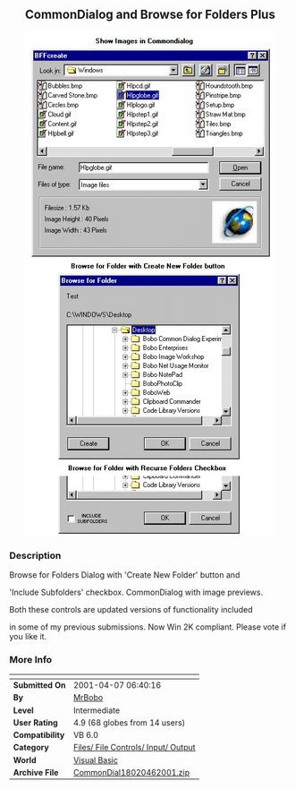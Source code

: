 ﻿<div align="center">

## CommonDialog and Browse for Folders Plus

<img src="PIC2001461252164561.gif">
</div>

### Description

Browse for Folders Dialog with 'Create New Folder' button and

'Include Subfolders' checkbox. CommonDialog with image previews.

Both these controls are updated versions of functionality included

in some of my previous submissions. Now Win 2K compliant. Please vote if you like it.
 
### More Info
 


<span>             |<span>
---                |---
**Submitted On**   |2001-04-07 06:40:16
**By**             |[MrBobo](https://github.com/Planet-Source-Code/PSCIndex/blob/master/ByAuthor/mrbobo.md)
**Level**          |Intermediate
**User Rating**    |4.9 (68 globes from 14 users)
**Compatibility**  |VB 6\.0
**Category**       |[Files/ File Controls/ Input/ Output](https://github.com/Planet-Source-Code/PSCIndex/blob/master/ByCategory/files-file-controls-input-output__1-3.md)
**World**          |[Visual Basic](https://github.com/Planet-Source-Code/PSCIndex/blob/master/ByWorld/visual-basic.md)
**Archive File**   |[CommonDial18020462001\.zip](https://github.com/Planet-Source-Code/mrbobo-commondialog-and-browse-for-folders-plus__1-22192/archive/master.zip)








